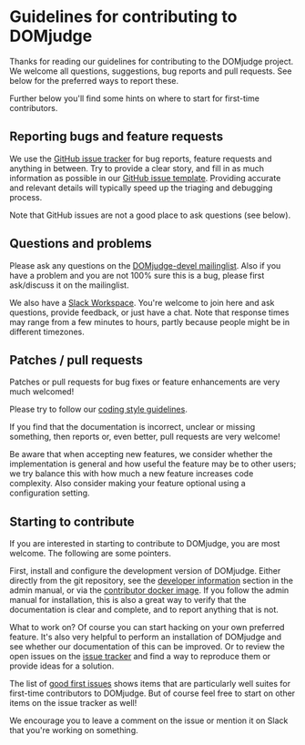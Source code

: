 # Guidelines for contributing to DOMjudge

Thanks for reading our guidelines for contributing to the DOMjudge
project. We welcome all questions, suggestions, bug reports and pull
requests. See below for the preferred ways to report these.

Further below you'll find some hints on where to start for first-time
contributors.

## Reporting bugs and feature requests

We use the [GitHub issue tracker](https://github.com/DOMjudge/domjudge/issues)
for bug reports, feature requests and anything in between. Try to provide a
clear story, and fill in as much information as possible in our
[GitHub issue template](https://github.com/DOMjudge/domjudge/tree/main/.github/ISSUE_TEMPLATE).
Providing accurate and relevant details will typically speed up the
triaging and debugging process.

Note that GitHub issues are not a good place to ask questions (see below).

## Questions and problems

Please ask any questions on the
[DOMjudge-devel mailinglist](https://www.domjudge.org/mailman/postorius/lists/domjudge-devel.domjudge.org/).
Also if you have a problem and you are not 100% sure this is a bug,
please first ask/discuss it on the mailinglist.

We also have a [Slack Workspace](https://domjudge.org/chat). You're
welcome to join here and ask questions, provide feedback, or just have a chat.
Note that response times may range from a few minutes to hours,
partly because people might be in different timezones.

## Patches / pull requests

Patches or pull requests for bug fixes or feature enhancements are very
much welcomed!

Please try to follow our [coding style guidelines](CODINGSTYLE.md).

If you find that the documentation is incorrect, unclear or missing
something, then reports or, even better, pull requests are very welcome!

Be aware that when accepting new features, we consider whether the
implementation is general and how useful the feature may be to other users;
we try balance this with how much a new feature increases code complexity.
Also consider making your feature optional using a configuration setting.

## Starting to contribute

If you are interested in starting to contribute to DOMjudge, you are
most welcome. The following are some pointers.

First, install and configure the development version of DOMjudge.
Either directly from the git repository, see the [developer information](https://www.domjudge.org/snapshot/manual/develop.html)
section in the admin manual, or via the [contributor docker image](https://github.com/DOMjudge/domjudge-packaging/tree/main/aster/docker-contributor).
If you follow the admin manual for installation, this is also a great
way to verify that the documentation is clear and complete, and to
report anything that is not.

What to work on? Of course you can start hacking on your own preferred
feature. It's also very helpful to perform an installation of DOMjudge
and see whether our documentation of this can be improved. Or to review
the open issues on the [issue tracker](https://github.com/DOMjudge/domjudge/issues)
and find a way to reproduce them or provide ideas for a solution.

The list of [good first issues](https://github.com/DOMjudge/domjudge/issues?q=is%3Aopen+is%3Aissue+label%3A%22good+first+issue%22)
shows items that are particularly well suites for first-time contributors
to DOMjudge. But of course feel free to start on other items on the issue
tracker as well!

We encourage you to leave a comment on the issue or mention it on Slack that
you're working on something.
